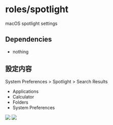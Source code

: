 # roles/spotlight
macOS spotlight settings



## Dependencies
- nothing



## 設定内容
System Preferences > Spotlight > Search Results

- Applications
- Calculator
- Folders
- System Preferences

![](https://raw.githubusercontent.com/onigomex/dotfiles/images/roles/spotlight/ScreenShot-01.png)
![](https://raw.githubusercontent.com/onigomex/dotfiles/images/roles/spotlight/ScreenShot-02.png)

